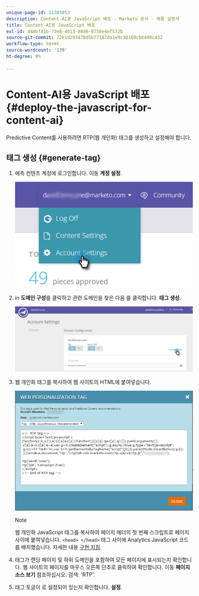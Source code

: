 ```yaml
---
unique-page-id: 11385053
description: Content-AI용 JavaScript 배포 - Marketo 문서 - 제품 설명서
title: Content-AI용 JavaScript 배포
exl-id: d48bfd1b-73e8-4013-88d6-8750e4ef532b
source-git-commit: 72e1d29347bd5b77107da1e9c30169cb6490c432
workflow-type: tm+mt
source-wordcount: '139'
ht-degree: 0%

---
```


# Content-AI용 JavaScript 배포 {#deploy-the-javascript-for-content-ai}

Predictive Content를 사용하려면 RTP(웹 개인화) 태그를 생성하고 설정해야 합니다.

## 태그 생성 {#generate-tag}

1. 예측 컨텐츠 계정에 로그인합니다. 이동 **계정 설정**.

   ![](assets/settings-dropdown-account-hands.png)

1. in **도메인 구성**&#x200B;를 클릭하고 관련 도메인을 찾은 다음 를 클릭합니다. **태그 생성**.

   ![](assets/generate-tag.png)

1. 웹 개인화 태그를 복사하여 웹 사이트의 HTML에 붙여넣습니다.

   ![](assets/web-personalization-tag.png)

   >[!NOTE]
   >
   >웹 개인화 JavaScript 태그를 복사하여 페이지 헤더의 첫 번째 스크립트로 페이지 사이에 붙여넣습니다. `<head> </head>` 태그 사이에 Analytics JavaScript 코드를 배치했습니다. 자세한 내용 [구현 지침](/help/marketo/product-docs/web-personalization/rtp-tag-implementation/deploy-the-rtp-javascript.md).

1. 태그가 랜딩 페이지 및 하위 도메인을 포함하여 모든 페이지에 표시되는지 확인합니다. 웹 사이트의 페이지를 마우스 오른쪽 단추로 클릭하여 확인합니다. 이동 **페이지 소스 보기** 참조하십시오. 검색: &#39;RTP&#39;.

1. 태그 토글이 로 설정되어 있는지 확인합니다. **설정**.
